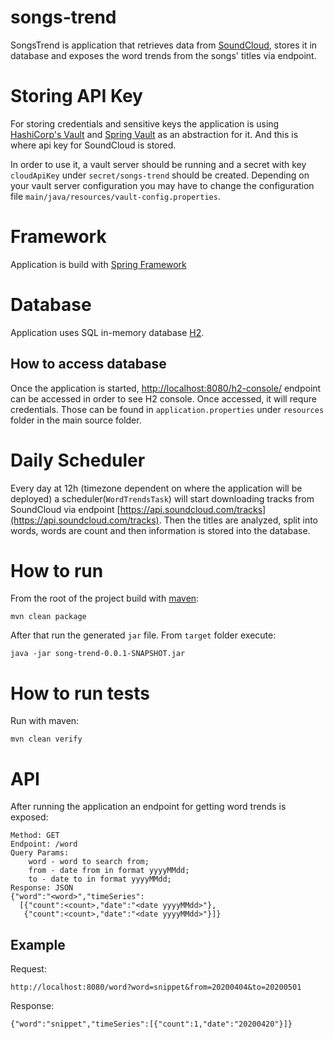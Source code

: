 # songs-trend
SongsTrend is application that retrieves data from [SoundCloud](https://soundcloud.com/), stores it in database and exposes the word trends from the songs' titles via endpoint.

# Storing API Key
For storing credentials and sensitive keys the application is using [HashiCorp's Vault](https://www.vaultproject.io/) and [Spring Vault](https://spring.io/projects/spring-vault) as an abstraction for it. And this is where api key for SoundCloud is stored.

In order to use it, a vault server should be running and a secret with key ```cloudApiKey``` under ```secret/songs-trend``` should be created. Depending on your vault server configuration you may have to change the configuration file ```main/java/resources/vault-config.properties```.

# Framework
Application is build with [Spring Framework](https://spring.io/)

# Database
Application uses SQL in-memory database [H2](https://www.h2database.com/html/main.html).

## How to access database
Once the application is started, [http://localhost:8080/h2-console/](http://localhost:8080/h2-console/) endpoint can be accessed in order to see H2 console. Once accessed, it will requre credentials. Those can be found in `application.properties` under `resources` folder in the main source folder.

# Daily Scheduler
Every day at 12h (timezone dependent on where the application will be deployed) a scheduler(`WordTrendsTask`) will start downloading tracks from SoundCloud via endpoint [https://api.soundcloud.com/tracks](https://api.soundcloud.com/tracks). Then the titles are analyzed, split into words, words are count and then information is stored into the database.

# How to run
From the root of the project build with [maven](http://maven.apache.org/):

```mvn clean package```

After that run the generated `jar` file. From `target` folder execute:

```java -jar song-trend-0.0.1-SNAPSHOT.jar```

# How to run tests
Run with maven:

```mvn clean verify```

# API
After running the application an endpoint for getting word trends is exposed:
```
Method: GET
Endpoint: /word
Query Params: 
    word - word to search from;
    from - date from in format yyyyMMdd;
    to - date to in format yyyyMMdd;
Response: JSON 
{"word":"<word>","timeSeries":
  [{"count":<count>,"date":"<date yyyyMMdd>"},
   {"count":<count>,"date":"<date yyyyMMdd>"}]}
```


## Example
Request:

```http://localhost:8080/word?word=snippet&from=20200404&to=20200501```

Response:

```{"word":"snippet","timeSeries":[{"count":1,"date":"20200420"}]}```
